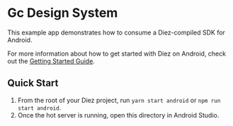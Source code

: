 # Gc Design System

This example app demonstrates how to consume a Diez-compiled SDK for Android.

For more information about how to get started with Diez on Android, check out the [Getting Started Guide](https://diez.org/getting-started/kotlin.html).

## Quick Start

1. From the root of your Diez project, run `yarn start android` or `npm run start android`.
2. Once the hot server is running, open this directory in Android Studio.
